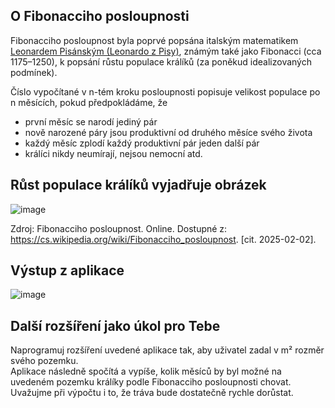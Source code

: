 ## O Fibonacciho posloupnosti
Fibonacciho posloupnost byla poprvé popsána italským matematikem <a href="https://cs.wikipedia.org/wiki/Leonardo_Fibonacci">Leonardem Pisánským (Leonardo z Pisy)</a>, známým také jako Fibonacci (cca 1175–1250), k popsání růstu populace králíků (za poněkud idealizovaných podmínek).  

Číslo vypočítané v n-tém kroku posloupnosti popisuje velikost populace po n měsících, pokud předpokládáme, že
- první měsíc se narodí jediný pár
- nově narozené páry jsou produktivní od druhého měsíce svého života
- každý měsíc zplodí každý produktivní pár jeden další pár
- králíci nikdy neumírají, nejsou nemocní atd.

## Růst populace králíků vyjadřuje obrázek    
![image](https://github.com/user-attachments/assets/2ec7478a-4125-4f0b-9eed-c58aa82fcb45)


Zdroj: Fibonacciho posloupnost. Online. Dostupné z: https://cs.wikipedia.org/wiki/Fibonacciho_posloupnost. [cit. 2025-02-02].

## Výstup z aplikace
![image](https://github.com/user-attachments/assets/f510b673-725b-4602-b813-9458f99d88f4)


## Další rozšíření jako úkol pro Tebe

Naprogramuj rozšíření uvedené aplikace tak, aby uživatel zadal v m² rozměr svého pozemku.  
Aplikace následně spočítá a vypíše, kolik měsíců by byl možné na uvedeném pozemku králíky podle Fibonacciho posloupnosti chovat. 
Uvažujme při výpočtu i to, že tráva bude dostatečně rychle dorůstat.
